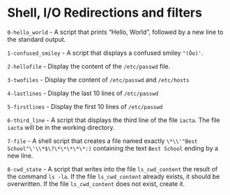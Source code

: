 # Shell, I/O Redirections and filters

`0-hello_world` - A script that prints “Hello, World”, followed by a new line to the standard output.

`1-confused_smiley` - A script that displays a confused smiley `"(Ôo)'`.

`2-hellofile` - Display the content of the `/etc/passwd` file.

`3-twofiles` - Display the content of `/etc/passwd` and `/etc/hosts`

`4-lastlines` - Display the last 10 lines of `/etc/passwd`

`5-firstlines` - Display the first 10 lines of `/etc/passwd`

`6-third_line` - A script that displays the third line of the file `iacta`. The file `iacta` will be in the working directory.

`7-file` - A shell script that creates a file named exactly `\*\\'"Best School"\'\\*$\?\*\*\*\*\*:)` containing the text `Best School` ending by a new line.

`8-cwd_state` - A script that writes into the file `ls_cwd_content` the result of the command `ls -la`. If the file `ls_cwd_content` already exists, it should be overwritten. If the file `ls_cwd_content` does not exist, create it.
